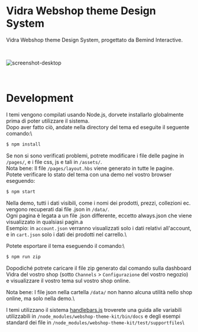 # Vidra Webshop theme Design System

Vidra Webshop theme Design System, progettato da Bemind Interactive.

&nbsp;

![screenshot-desktop](https://github.com/vidra-io/Webshop-boilerplate/blob/master/pages/screenshot.png)

&nbsp;

# Development

I temi vengono compilati usando Node.js, dorvete installarlo globalmente prima di poter utilizzare il sistema.\
Dopo aver fatto ciò, andate nella directory del tema ed eseguite il seguente comando:\

```bash
$ npm install
```

Se non si sono verificati problemi, potrete modificare i file delle pagine in `/pages/`, e i file css, js e tali in `/assets/`.\
Nota bene: Il file `/pages/layout.hbs` viene generato in tutte le pagine.\
Potete verificare lo stato del tema con una demo nel vostro browser eseguendo:

```bash
$ npm start
```

Nella demo, tutti i dati visibili, come i nomi dei prodotti, prezzi, collezioni ec. vengono recuperati dai file .json in  `/data/`.\
Ogni pagina è legata a un file .json differente, eccetto always.json che viene visualizzato in qualsiasi pagin.a\
Esempio: in `account.json` verranno visualizzati solo i dati relativi all'account, e in  `cart.json` solo i dati dei prodotti nel carrello.\

Potete esportare il tema eseguendo il comando:\

```bash
$ npm run zip
```

Dopodiché potrete caricare il file zip generato dal comando sulla dashboard Vidra del vostro shop (sotto `Channels` > `Configurazione` del vostro negozio)
e visualizzare il vostro tema sul vostro shop online.

Nota bene: I file json nella cartella `/data/` non hanno alcuna utilità nello shop online, ma solo nella demo.\

I temi utilizzano il sistema [handlebars.js](https://handlebarsjs.com/) troverete una guida alle variabili utilizzabili in `/node_modules/webshop-theme-kit/bin/docs`
e degli esempi standard dei file in `/node_modules/webshop-theme-kit/test/supportfiles`\